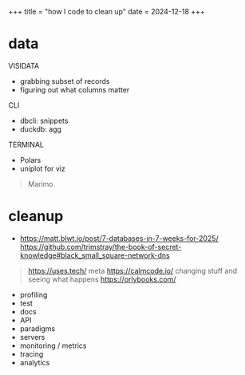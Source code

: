 +++
title = "how I code to clean up"
date = 2024-12-18
+++

# data

VISIDATA
* grabbing subset of records
* figuring out what columns matter

CLI
* dbcli: snippets
* duckdb: agg

TERMINAL
* Polars
* uniplot for viz

> Marimo

# cleanup

* https://matt.blwt.io/post/7-databases-in-7-weeks-for-2025/
https://github.com/trimstray/the-book-of-secret-knowledge#black_small_square-network-dns
> https://uses.tech/ meta https://calmcode.io/
> changing stuff and seeing what happens https://orlybooks.com/
* profiling
* test
* docs
* API
* paradigms
* servers
* monitoring / metrics
* tracing
* analytics
